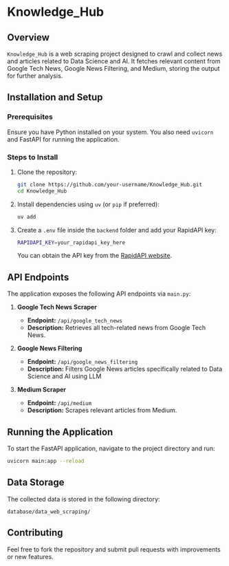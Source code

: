 # Knowledge_Hub

## Overview
`Knowledge_Hub` is a web scraping project designed to crawl and collect news and articles related to Data Science and AI. It fetches relevant content from Google Tech News, Google News Filtering, and Medium, storing the output for further analysis.

## Installation and Setup

### Prerequisites
Ensure you have Python installed on your system. You also need `uvicorn` and FastAPI for running the application.

### Steps to Install
1. Clone the repository:
   ```sh
   git clone https://github.com/your-username/Knowledge_Hub.git
   cd Knowledge_Hub
   ```

2. Install dependencies using `uv` (or `pip` if preferred):
   ```sh
   uv add
   ```

3. Create a `.env` file inside the `backend` folder and add your RapidAPI key:
   ```sh
   RAPIDAPI_KEY=your_rapidapi_key_here
   ```
   You can obtain the API key from the [RapidAPI website](https://rapidapi.com/).

## API Endpoints
The application exposes the following API endpoints via `main.py`:

1. **Google Tech News Scraper**
   - **Endpoint:** `/api/google_tech_news`
   - **Description:** Retrieves all tech-related news from Google Tech News.

2. **Google News Filtering**
   - **Endpoint:** `/api/google_news_filtering`
   - **Description:** Filters Google News articles specifically related to Data Science and AI using LLM

3. **Medium Scraper**
   - **Endpoint:** `/api/medium`
   - **Description:** Scrapes relevant articles from Medium.

## Running the Application
To start the FastAPI application, navigate to the project directory and run:
```sh
uvicorn main:app --reload
```

## Data Storage
The collected data is stored in the following directory:
```
database/data_web_scraping/
```

## Contributing
Feel free to fork the repository and submit pull requests with improvements or new features.

